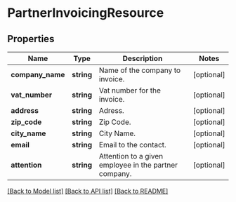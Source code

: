 # PartnerInvoicingResource

## Properties
Name | Type | Description | Notes
------------ | ------------- | ------------- | -------------
**company_name** | **string** | Name of the company to invoice. | [optional] 
**vat_number** | **string** | Vat number for the invoice. | [optional] 
**address** | **string** | Adress. | [optional] 
**zip_code** | **string** | Zip Code. | [optional] 
**city_name** | **string** | City Name. | [optional] 
**email** | **string** | Email to the contact. | [optional] 
**attention** | **string** | Attention to a given employee in the partner company. | [optional] 

[[Back to Model list]](../README.md#documentation-for-models) [[Back to API list]](../README.md#documentation-for-api-endpoints) [[Back to README]](../README.md)


